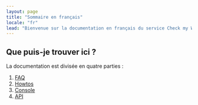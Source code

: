 ```yaml
---
layout: page
title: "Sommaire en français"
locale: "fr"
lead: "Bienvenue sur la documentation en français du service Check my Website."
---
```


## Que puis-je trouver ici ?

La documentation est divisée en quatre parties : 

1. [FAQ](/fr/faq/)
2. [Howtos](/fr/howtos)
3. [Console](/fr/console)
4. [API](/fr/api/)